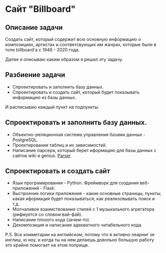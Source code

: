 Сайт "Billboard"
=============================

Описание задачи
------------

Создать сайт, который содержит всю основную информацию о композициях, артистах и соответсвующих им жанрах, которые были в топе billboard'а с 1946 - 2020 года.

Далее я описываю каким образом я решил эту задачу.

Разбиение задачи
------------

  - Спроектировать и заполнить базу данных.
  - Спроектировать и создать сайт, который будет показывать информацию из базы данных.

И расписываю каждый пункт на подпункты.

Спроектировать и заполнить базу данных.
------------

  - Объектно-реляционная система управления базами данных - PostgreSQL.
  - Проектирование таблиц и их зависимостей.
  - Написание парсера, который берет иформацию для базы данных с сайтов wiki и genius. [Parser](https://github.com/Lepokurov/parser)

Спроектировать и создать сайт
------------

  - Язык програмирования - Python. Фреймворк для создания веб-приложений - Flask.
  - Выстроение логики приложения - какие основные страницы, пункты; какая иформация будет показываться; как реализовывать поиск и т.д.
  - Молчаливое взаимствование стилей с 1 музыкального агрегатора (рифмуется со словом вай-фай).
  - Написание плохого кода (зачем-то).
  - Декомпозиция и написание адекватного читабельного кода.
  
  
 P.S.
  Все комметарии на английском, потому что я активно леарниг зе инглиш, ю ноу, и когда ты на нем делаешь довольно большую работу это крайне помогает на этом поприще.
